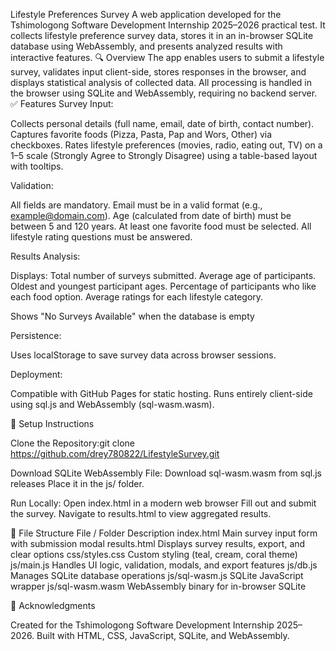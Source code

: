Lifestyle Preferences Survey
A web application developed for the Tshimologong Software Development Internship 2025–2026 practical test. It collects lifestyle preference survey data, stores it in an in-browser SQLite database using WebAssembly, and presents analyzed results with interactive features.
🔍 Overview
The app enables users to submit a lifestyle survey, validates input client-side, stores responses in the browser, and displays statistical analysis of collected data. All processing is handled in the browser using SQLite and WebAssembly, requiring no backend server.
✅ Features
Survey Input:

Collects personal details (full name, email, date of birth, contact number).
Captures favorite foods (Pizza, Pasta, Pap and Wors, Other) via checkboxes.
Rates lifestyle preferences (movies, radio, eating out, TV) on a 1–5 scale (Strongly Agree to Strongly Disagree) using a table-based layout with tooltips.

Validation:

All fields are mandatory.
Email must be in a valid format (e.g., example@domain.com).
Age (calculated from date of birth) must be between 5 and 120 years.
At least one favorite food must be selected.
All lifestyle rating questions must be answered.

Results Analysis:

Displays:
Total number of surveys submitted.
Average age of participants.
Oldest and youngest participant ages.
Percentage of participants who like each food option.
Average ratings for each lifestyle category.


Shows "No Surveys Available" when the database is empty


Persistence:

Uses localStorage to save survey data across browser sessions.

Deployment:

Compatible with GitHub Pages for static hosting.
Runs entirely client-side using sql.js and WebAssembly (sql-wasm.wasm).

🚀 Setup Instructions

Clone the Repository:git clone https://github.com/drey780822/LifestyleSurvey.git


Download SQLite WebAssembly File:
Download sql-wasm.wasm from sql.js releases
Place it in the js/ folder.


Run Locally:
Open index.html in a modern web browser
Fill out and submit the survey.
Navigate to results.html to view aggregated results.


📁 File Structure
File /              Folder	Description
index.html	        Main survey input form with submission modal
results.html	    Displays survey results, export, and clear options
css/styles.css	    Custom styling (teal, cream, coral theme)
js/main.js	        Handles UI logic, validation, modals, and export features
js/db.js	        Manages SQLite database operations
js/sql-wasm.js	    SQLite JavaScript wrapper
js/sql-wasm.wasm	WebAssembly binary for in-browser SQLite


🙌 Acknowledgments

Created for the Tshimologong Software Development Internship 2025–2026.
Built with HTML, CSS, JavaScript, SQLite, and WebAssembly.

